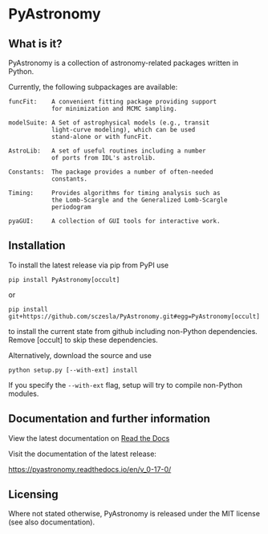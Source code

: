 # PyAstronomy

What is it?
-----------

  PyAstronomy is a collection of astronomy-related
  packages written in Python.

  Currently, the following subpackages are available:

    funcFit:    A convenient fitting package providing support
                for minimization and MCMC sampling.

    modelSuite: A Set of astrophysical models (e.g., transit
                light-curve modeling), which can be used
                stand-alone or with funcFit.

    AstroLib:   A set of useful routines including a number
                of ports from IDL's astrolib.

    Constants:  The package provides a number of often-needed
                constants.

    Timing:     Provides algorithms for timing analysis such as
                the Lomb-Scargle and the Generalized Lomb-Scargle
                periodogram

    pyaGUI:     A collection of GUI tools for interactive work.

Installation
------------

  To install the latest release via pip from PyPI use
  
    pip install PyAstronomy[occult]
    
  or
  
    pip install git+https://github.com/sczesla/PyAstronomy.git#egg=PyAstronomy[occult]
    
  to install the current state from github including non-Python dependencies. Remove [occult]
  to skip these dependencies.
  
  Alternatively, download the source and use
  
    python setup.py [--with-ext] install
    
  If you specify the `--with-ext` flag, setup will try to
  compile non-Python modules.

Documentation and further information
-------------------------------------

  View the latest documentation on [Read the
  Docs](https://pyastronomy.readthedocs.org/en/latest/)

  Visit the documentation of the latest release:
  
  https://pyastronomy.readthedocs.io/en/v_0-17-0/

Licensing
---------

  Where not stated otherwise, PyAstronomy is released under the
  MIT license (see also documentation).
